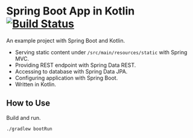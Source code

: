 # Spring Boot App in Kotlin [![Build Status](https://travis-ci.org/int128/spring-boot-kotlin-starter.svg?branch=master)](https://travis-ci.org/int128/spring-boot-kotlin-starter)

An example project with Spring Boot and Kotlin.

* Serving static content under `/src/main/resources/static` with Spring MVC.
* Providing REST endpoint with Spring Data REST.
* Accessing to database with Spring Data JPA.
* Configuring application with Spring Boot.
* Written in Kotlin.


## How to Use

Build and run.

```sh
./gradlew bootRun
```
